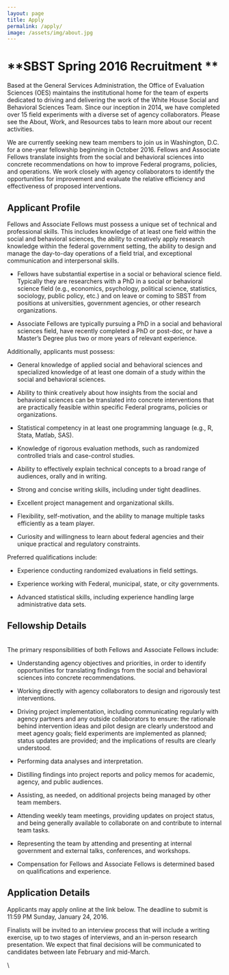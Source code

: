 ```yaml
---
layout: page
title: Apply
permalink: /apply/
image: /assets/img/about.jpg
---
```

# **SBST Spring 2016 Recruitment **

Based at the General Services Administration, the Office of Evaluation Sciences (OES) maintains the institutional home for the team of experts dedicated to driving and delivering the work of the White House Social and Behavioral Sciences Team. Since our inception in 2014, we have completed over 15 field experiments with a diverse set of agency collaborators. Please see the About, Work, and Resources tabs to learn more about our recent activities.

We are currently seeking new team members to join us in Washington, D.C. for a one-year fellowship beginning in October 2016. Fellows and Associate Fellows translate insights from the social and behavioral sciences into concrete recommendations on how to improve Federal programs, policies, and operations. We work closely with agency collaborators to identify the opportunities for improvement and evaluate the relative efficiency and effectiveness of proposed interventions. 

## Applicant Profile

Fellows and Associate Fellows must possess a unique set of technical and professional skills. This includes knowledge of at least one field within the social and behavioral sciences, the ability to creatively apply research knowledge within the federal government setting, the ability to design and manage the day-to-day operations of a field trial, and exceptional communication and interpersonal skills. 

* Fellows have substantial expertise in a social or behavioral science field. Typically they are researchers with a PhD in a social or behavioral science field (e.g., economics, psychology, political science, statistics, sociology, public policy, etc.) and on leave or coming to SBST from positions at universities, government agencies, or other research organizations.

* Associate Fellows are typically pursuing a PhD in a social and behavioral sciences field, have recently completed a PhD or post-doc, or have a Master’s Degree plus two or more years of relevant experience.

Additionally, applicants must possess: 

* General knowledge of applied social and behavioral sciences and specialized knowledge of at least one domain of a study within the social and behavioral sciences.

* Ability to think creatively about how insights from the social and behavioral sciences can be translated into concrete interventions that are practically feasible within specific Federal programs, policies or organizations.

* Statistical competency in at least one programming language (e.g., R, Stata, Matlab, SAS).

* Knowledge of rigorous evaluation methods, such as randomized controlled trials and case-control studies.

* Ability to effectively explain technical concepts to a broad range of audiences, orally and in writing.

* Strong and concise writing skills, including under tight deadlines.

* Excellent project management and organizational skills.

* Flexibility, self-motivation, and the ability to manage multiple tasks efficiently as a team player.

* Curiosity and willingness to learn about federal agencies and their unique practical and regulatory constraints. 

Preferred qualifications include: 

* Experience conducting randomized evaluations in field settings.

* Experience working with Federal, municipal, state, or city governments.

* Advanced statistical skills, including experience handling large administrative data sets.

## Fellowship Details

\
The primary responsibilities of both Fellows and Associate Fellows include:

* Understanding agency objectives and priorities, in order to identify opportunities for translating findings from the social and behavioral sciences into concrete recommendations. 

* Working directly with agency collaborators to design and rigorously test interventions.

* Driving project implementation, including communicating regularly with agency partners and any outside collaborators to ensure: the rationale behind intervention ideas and pilot design are clearly understood and meet agency goals; field experiments are implemented as planned; status updates are provided; and the implications of results are clearly understood.

* Performing data analyses and interpretation.

* Distilling findings into project reports and policy memos for academic, agency, and public audiences.

* Assisting, as needed, on additional projects being managed by other team members.

* Attending weekly team meetings, providing updates on project status, and being generally available to collaborate on and contribute to internal team tasks.

* Representing the team by attending and presenting at internal government and external talks, conferences, and workshops. 

* Compensation for Fellows and Associate Fellows is determined based on qualifications and experience. 

## Application Details

Applicants may apply online at the link below. The deadline to submit is 11:59 PM Sunday, January 24, 2016.

Finalists will be invited to an interview process that will include a writing exercise, up to two stages of interviews, and an in-person research presentation. We expect that final decisions will be communicated to candidates between late February and mid-March.

\
 
